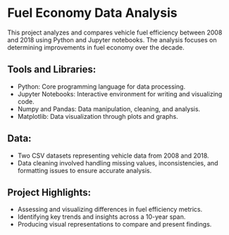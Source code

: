 # Fuel Economy Data Analysis 

This project analyzes and compares vehicle fuel efficiency between 2008 and 2018 using Python and Jupyter notebooks. The analysis focuses on determining improvements in fuel economy over the decade.

## Tools and Libraries:
- Python: Core programming language for data processing.
- Jupyter Notebooks: Interactive environment for writing and visualizing code.
- Numpy and Pandas: Data manipulation, cleaning, and analysis.
- Matplotlib: Data visualization through plots and graphs.

## Data:
- Two CSV datasets representing vehicle data from 2008 and 2018.
- Data cleaning involved handling missing values, inconsistencies, and formatting issues to ensure accurate analysis.

## Project Highlights:
- Assessing and visualizing differences in fuel efficiency metrics.
- Identifying key trends and insights across a 10-year span.
- Producing visual representations to compare and present findings.
